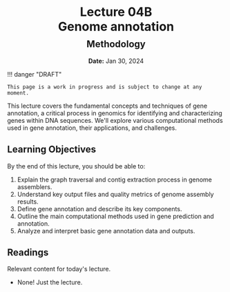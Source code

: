 <h1 style="margin-bottom: 0.4em; text-align: center;">
    <b>Lecture 04B</b><br>
    Genome annotation
</h1>
<h2 style="margin-top: 0.0em; text-align: center;">
    Methodology
</h2>
<p style="text-align: center;">
    <b>Date:</b> Jan 30, 2024
</p>


!!! danger "DRAFT"

    This page is a work in progress and is subject to change at any moment.

This lecture covers the fundamental concepts and techniques of gene annotation, a critical process in genomics for identifying and characterizing genes within DNA sequences.
We'll explore various computational methods used in gene annotation, their applications, and challenges.

## Learning Objectives

By the end of this lecture, you should be able to:

1.  Explain the graph traversal and contig extraction process in genome assemblers.
2.  Understand key output files and quality metrics of genome assembly results.
3.  Define gene annotation and describe its key components.
4.  Outline the main computational methods used in gene prediction and annotation.
5.  Analyze and interpret basic gene annotation data and outputs.

## Readings

Relevant content for today's lecture.

-   None! Just the lecture.

<!-- ## Presentation

-   **View:** [slides.com/aalexmmaldonado/biosc1540-l05](https://slides.com/aalexmmaldonado/biosc1540-l05)
-   **Live link:** [slides.com/d/t7LRp0A/live](https://slides.com/d/t7LRp0A/live)
-   **Download:** [biosc1540-l05.pdf](/lectures/05/biosc1540-l05.pdf)

<iframe src="https://slides.com/aalexmmaldonado/biosc1540-l05/embed?byline=hidden&share=hidden" width="100%" height="600" title="BIOSC 1540: Lecture 05" scrolling="no" frameborder="0" webkitallowfullscreen mozallowfullscreen allowfullscreen></iframe> -->
